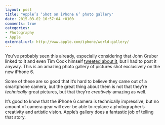 ```yaml
---
layout: post
title: "Apple’s ‘Shot on iPhone 6’ photo gallery"
date: 2015-03-02 16:57:04 +0100
comments: true
categories: 
- Photography
- Apple
external-url: http://www.apple.com/iphone/world-gallery/
---
```


You’ve probably seen this already, especially considering that John Gruber linked to it and even Tim Cook himself [tweeted about it](https://twitter.com/tim_cook/status/572424238822395906), but I had to post it anyway. This is an amazing photo gallery of pictures shot exclusively on the new iPhone 6. 

Some of these are so good that it’s hard to believe they came out of a smartphone camera, but the great thing about them is not that they’re _technically_ great pictures, but that they’re _creatively_ amazing as well. 

It’s good to know that the iPhone 6 camera is technically impressive, but no amount of camera gear will ever be able to replace a photographer’s creativity and artistic vision. Apple’s gallery does a fantastic job of telling that story.